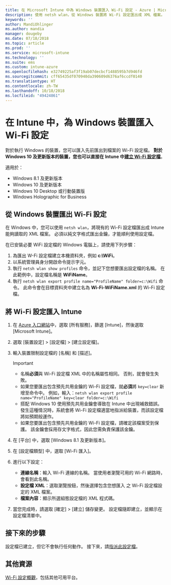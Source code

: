 ```yaml
---
title: 在 Microsoft Intune 中為 Windows 裝置匯入 Wi-Fi 設定 - Azure | Microsoft Docs
description: 使用 netsh wlan，從 Windows 裝置將 Wi-Fi 設定匯出成 XML 檔案。 接著再將此檔案匯入 Intune，為執行 Windows 8.1、Windows 10 及 Windows Holographic for Business 的裝置匯入 Wi-Fi 設定檔。
keywords: ''
author: MandiOhlinger
ms.author: mandia
manager: dougeby
ms.date: 07/18/2018
ms.topic: article
ms.prod: ''
ms.service: microsoft-intune
ms.technology: ''
ms.suite: ems
ms.custom: intune-azure
ms.openlocfilehash: e32749225af3f19ab07decbcf1488595b7d946fd
ms.sourcegitcommit: cff65435df070940da390609d6376af6ccdf0140
ms.translationtype: HT
ms.contentlocale: zh-TW
ms.lasthandoff: 10/18/2018
ms.locfileid: "49424861"
---
```

# <a name="import-wi-fi-settings-for-windows-devices-in-intune"></a>在 Intune 中，為 Windows 裝置匯入 Wi-Fi 設定

對於執行 Windows 的裝置，您可以匯入先前匯出到檔案的 Wi-Fi 設定檔。 **對於 Windows 10 及更新版本的裝置，您也可以直接在 Intune 中[建立 Wi-Fi 設定檔](wi-fi-settings-windows.md)**。

適用於：  
- Windows 8.1 及更新版本
- Windows 10 及更新版本
- Windows 10 Desktop 或行動裝置版
- Windows Holographic for Business

## <a name="export-wi-fi-settings-from-a-windows-device"></a>從 Windows 裝置匯出 Wi-Fi 設定

在 Windows 中，您可以使用 `netsh wlan`，將現有的 Wi-Fi 設定檔匯出成 Intune 能夠讀取的 XML 檔案。 必須以純文字格式匯出金鑰，才能順利使用設定檔。

在已安裝必要 WiFi 設定檔的 Windows 電腦上，請使用下列步驟：

1. 為匯出 W-Fi 設定檔建立本機資料夾，例如 **c:\WiFi**。
2. 以系統管理員身分開啟命令提示字元。
3. 執行 `netsh wlan show profiles` 命令，並記下您想要匯出設定檔的名稱。 在此範例中，設定檔名稱是 **WiFiName**。
4. 執行 `netsh wlan export profile name="ProfileName" folder=c:\Wifi` 命令。 此命令會在目標資料夾中建立名為 **Wi-Fi-WiFiName.xml** 的 Wi-Fi 設定檔。

## <a name="import-the-wi-fi-settings-into-intune"></a>將 Wi-Fi 設定匯入 Intune

1. 在 [Azure 入口網站](https://portal.azure.com)中，選取 [所有服務]，篩選 [Intune]，然後選取 [Microsoft Intune]。
2. 選取 [裝置設定] > [設定檔] > [建立設定檔]。
3. 輸入裝置限制設定檔的 [名稱] 和 [描述]。

    > [!IMPORTANT]
    > - 名稱**必須**與 Wi-Fi 設定檔 XML 中的名稱屬性相同。 否則，就會發生失敗。
    > - 如果您要匯出包含預先共用金鑰的 Wi-Fi 設定檔，就**必須**將 `key=clear` 新增至命令中。 例如，輸入：`netsh wlan export profile name="ProfileName" key=clear folder=c:\Wifi`
    > - 搭配 Windows 10 使用預先共用金鑰會導致在 Intune 中出現補救錯誤。 發生這種情況時，系統會將 Wi-Fi 設定檔適當地指派給裝置，而該設定檔將如預期般運作。
    > - 如果您要匯出包含預先共用金鑰的 Wi-Fi 設定檔，請確定該檔案受到保護。 該金鑰會採用存文字格式，因此您需負責保護該金鑰。

4. 在 [平台] 中，選取 [Windows 8.1 及更新版本]。
5. 在 [設定檔類型] 中，選取 [Wi-Fi 匯入]。
6. 進行以下設定：
    - **連線名稱**：輸入 Wi-Fi 連線的名稱。 當使用者瀏覽可用的 Wi-Fi 網路時，會看到此名稱。
    - **設定檔 XML**：選取瀏覽按鈕，然後選擇包含您想匯入 之 Wi-Fi 設定檔設定的 XML 檔案。
    - **檔案內容**：顯示所選組態設定檔的 XML 程式碼。
7. 當您完成時，請選取 [確定] > [建立] 儲存變更。 設定檔隨即建立，並顯示在設定檔清單中。

## <a name="next-steps"></a>接下來的步驟

設定檔已建立，但它不會執行任何動作。 接下來，請[指派此設定檔](device-profile-assign.md)。

## <a name="more-resources"></a>其他資源

[Wi-Fi 設定概觀](wi-fi-settings-configure.md)，包括其他可用平台。